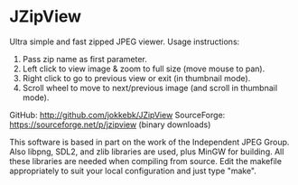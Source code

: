 JZipView
========

Ultra simple and fast zipped JPEG viewer. Usage instructions:

1. Pass zip name as first parameter.
2. Left click to view image & zoom to full size (move mouse to pan).
3. Right click to go to previous view or exit (in thumbnail mode).
4. Scroll wheel to move to next/previous image (and scroll in thumbnail mode).

GitHub: http://github.com/jokkebk/JZipView
SourceForge: https://sourceforge.net/p/jzipview (binary downloads)

This software is based in part on the work of the Independent JPEG Group. Also
libpng, SDL2, and zlib libraries are used, plus MinGW for building. All these
libraries are needed when compiling from source. Edit the makefile
appropriately to suit your local configuration and just type "make".
